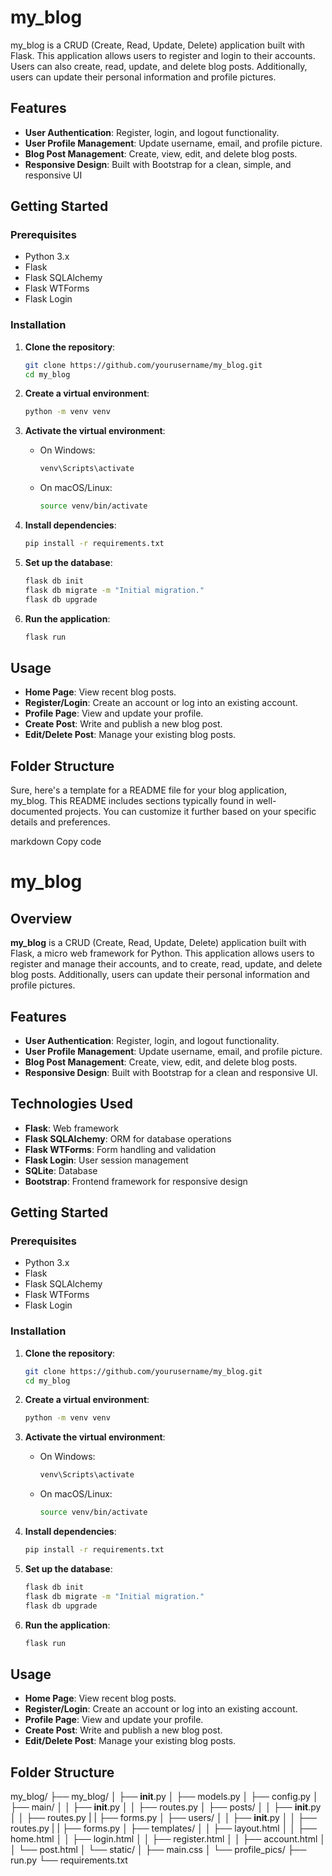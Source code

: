 # my_blog
my_blog is a CRUD (Create, Read, Update, Delete) application built with Flask. This application allows users to register and login to their accounts. Users can also create, read, update, and delete blog posts. Additionally, users can update their personal information and profile pictures.

## Features
- **User Authentication**: Register, login, and logout functionality.
- **User Profile Management**: Update username, email, and profile picture.
- **Blog Post Management**: Create, view, edit, and delete blog posts.
- **Responsive Design**: Built with Bootstrap for a clean, simple, and responsive UI

## Getting Started

### Prerequisites

- Python 3.x
- Flask
- Flask SQLAlchemy
- Flask WTForms
- Flask Login

### Installation

1. **Clone the repository**:
    ```sh
    git clone https://github.com/yourusername/my_blog.git
    cd my_blog
    ```

2. **Create a virtual environment**:
    ```sh
    python -m venv venv
    ```

3. **Activate the virtual environment**:
    - On Windows:
        ```sh
        venv\Scripts\activate
        ```
    - On macOS/Linux:
        ```sh
        source venv/bin/activate
        ```

4. **Install dependencies**:
    ```sh
    pip install -r requirements.txt
    ```

5. **Set up the database**:
    ```sh
    flask db init
    flask db migrate -m "Initial migration."
    flask db upgrade
    ```

6. **Run the application**:
    ```sh
    flask run
    ```

## Usage

- **Home Page**: View recent blog posts.
- **Register/Login**: Create an account or log into an existing account.
- **Profile Page**: View and update your profile.
- **Create Post**: Write and publish a new blog post.
- **Edit/Delete Post**: Manage your existing blog posts.

## Folder Structure

Sure, here's a template for a README file for your blog application, my_blog. This README includes sections typically found in well-documented projects. You can customize it further based on your specific details and preferences.

markdown
Copy code
# my_blog

## Overview

**my_blog** is a CRUD (Create, Read, Update, Delete) application built with Flask, a micro web framework for Python. This application allows users to register and manage their accounts, and to create, read, update, and delete blog posts. Additionally, users can update their personal information and profile pictures.

## Features

- **User Authentication**: Register, login, and logout functionality.
- **User Profile Management**: Update username, email, and profile picture.
- **Blog Post Management**: Create, view, edit, and delete blog posts.
- **Responsive Design**: Built with Bootstrap for a clean and responsive UI.

## Technologies Used

- **Flask**: Web framework
- **Flask SQLAlchemy**: ORM for database operations
- **Flask WTForms**: Form handling and validation
- **Flask Login**: User session management
- **SQLite**: Database
- **Bootstrap**: Frontend framework for responsive design

## Getting Started

### Prerequisites

- Python 3.x
- Flask
- Flask SQLAlchemy
- Flask WTForms
- Flask Login

### Installation

1. **Clone the repository**:
    ```sh
    git clone https://github.com/yourusername/my_blog.git
    cd my_blog
    ```

2. **Create a virtual environment**:
    ```sh
    python -m venv venv
    ```

3. **Activate the virtual environment**:
    - On Windows:
        ```sh
        venv\Scripts\activate
        ```
    - On macOS/Linux:
        ```sh
        source venv/bin/activate
        ```

4. **Install dependencies**:
    ```sh
    pip install -r requirements.txt
    ```

5. **Set up the database**:
    ```sh
    flask db init
    flask db migrate -m "Initial migration."
    flask db upgrade
    ```

6. **Run the application**:
    ```sh
    flask run
    ```

## Usage

- **Home Page**: View recent blog posts.
- **Register/Login**: Create an account or log into an existing account.
- **Profile Page**: View and update your profile.
- **Create Post**: Write and publish a new blog post.
- **Edit/Delete Post**: Manage your existing blog posts.

## Folder Structure

my_blog/
├── my_blog/
│ ├── __init__.py
│ ├── models.py
│ ├── config.py
│ ├── main/
│ │ ├── __init__.py
│ │ ├── routes.py
│ ├── posts/
│ │ ├── __init__.py
│ │ ├── routes.py
| | ├── forms.py
│ ├── users/
│ │ ├── __init__.py
│ │ ├── routes.py
| | ├── forms.py
│ ├── templates/
│ │ ├── layout.html
│ │ ├── home.html
│ │ ├── login.html
│ │ ├── register.html
│ │ ├── account.html
│ │ └── post.html
│ └── static/
│ ├── main.css
│ └── profile_pics/
├── run.py
└── requirements.txt




